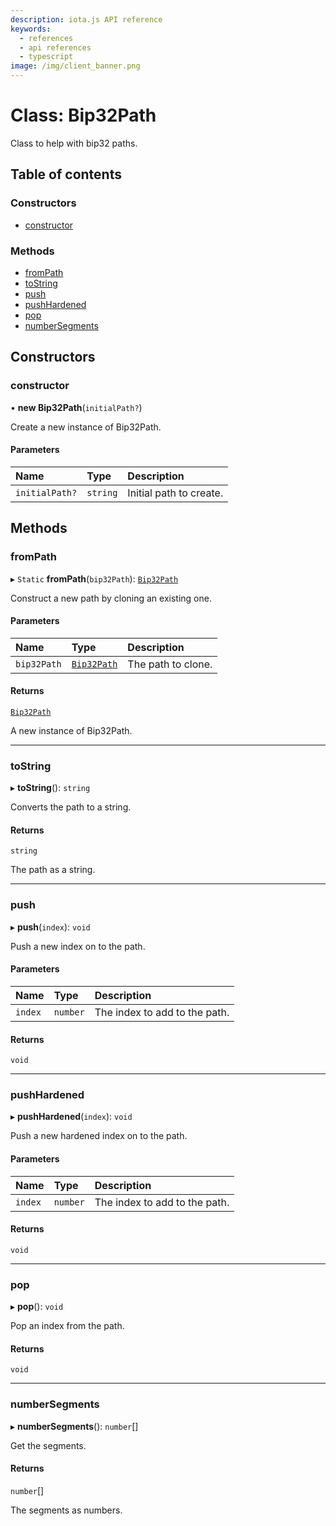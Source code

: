 ```yaml
---
description: iota.js API reference
keywords:
  - references
  - api references
  - typescript
image: /img/client_banner.png
---
```


# Class: Bip32Path

Class to help with bip32 paths.

## Table of contents

### Constructors

- [constructor](Bip32Path.md#constructor)

### Methods

- [fromPath](Bip32Path.md#frompath)
- [toString](Bip32Path.md#tostring)
- [push](Bip32Path.md#push)
- [pushHardened](Bip32Path.md#pushhardened)
- [pop](Bip32Path.md#pop)
- [numberSegments](Bip32Path.md#numbersegments)

## Constructors

### constructor

• **new Bip32Path**(`initialPath?`)

Create a new instance of Bip32Path.

#### Parameters

| Name           | Type     | Description             |
| :------------- | :------- | :---------------------- |
| `initialPath?` | `string` | Initial path to create. |

## Methods

### fromPath

▸ `Static` **fromPath**(`bip32Path`): [`Bip32Path`](Bip32Path.md)

Construct a new path by cloning an existing one.

#### Parameters

| Name        | Type                        | Description        |
| :---------- | :-------------------------- | :----------------- |
| `bip32Path` | [`Bip32Path`](Bip32Path.md) | The path to clone. |

#### Returns

[`Bip32Path`](Bip32Path.md)

A new instance of Bip32Path.

---

### toString

▸ **toString**(): `string`

Converts the path to a string.

#### Returns

`string`

The path as a string.

---

### push

▸ **push**(`index`): `void`

Push a new index on to the path.

#### Parameters

| Name    | Type     | Description                   |
| :------ | :------- | :---------------------------- |
| `index` | `number` | The index to add to the path. |

#### Returns

`void`

---

### pushHardened

▸ **pushHardened**(`index`): `void`

Push a new hardened index on to the path.

#### Parameters

| Name    | Type     | Description                   |
| :------ | :------- | :---------------------------- |
| `index` | `number` | The index to add to the path. |

#### Returns

`void`

---

### pop

▸ **pop**(): `void`

Pop an index from the path.

#### Returns

`void`

---

### numberSegments

▸ **numberSegments**(): `number`[]

Get the segments.

#### Returns

`number`[]

The segments as numbers.
